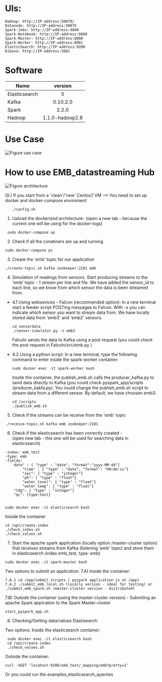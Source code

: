 # UIs:
	Hadoop: http://IP-address:50070/
	Datanode: http://IP-address:50075
	Spark-Jobs: http://IP-address:4040
	Spark-Notebook: http://IP-address:8888
	Spark-Master: http://IP-address:8080
	Spark-Worker: http://IP-address:8081
	ElasticSearch: http://IP-address:9200
	Kibana: http://IP-address:5601


# Software

|Name	        |version               |
|---------------|:--------------------:|
|Elasticsearch	|5                     |
|Kafka	        |0.10.2.0	       |
|Spark    	|2.2.0		       |
|Hadoop	        |1.1.0-hadoop2.8       |


# Use Case

![Figure use case](https://github.com/rosafilgueira/EMB_datastreaming/blob/master/Sensor-Figure.png)


# How to use EMB_datastreaming Hub


![Figure architecture](https://github.com/rosafilgueira/EMB_datastreaming/blob/master/data-streaming_hub.png )

(0.)  If you start from a 'clean'/'new' Centos7 VM --> You need to set up docker and docker-compose enviroment  

```
   ./config.sh 

```

1. Upload the dockerized architecture-  (open a new tab - because the current one will be using for the docker-logs)

```
 sudo docker-compose up
```

2. Check if all the conatiners are up and running

```
sudo docker-compose ps
```

3. Create the 'emb' topic for our application 

```
./create-topic.sh kafka zookeeper:2181 emb
```

4. Simulation of readings from sensors. 
Start producing streams to the 'emb' topic - 1 stream per line and file. We have added the sensor_id to each line, so we know from which sensor the data is been streamed from. 

* 4.1 Using websevices - Falcon (recommended option):
  In a new terminal start a feeder script POSTing messages to Falcon. With -s you can indicate which sensor you want to stream data from.
  We have locally stored data from 'emb3' and 'emb2' sensors. 
  
  ```
  cd sensordata
  ./sensor-simulator.py -s emb3
  ```
  Falcoln sends the data to Kafka using a post request (you could check the post request in Falcoln/src/emb.py )

 
* 4.2 Using a python script:
  In a new terminal, type the following command to enter inside the spark-worker container:

  ```
  sudo docker exec -it spark-worker bash
  ```
  Inside the container, the publish_emb.sh calls the producer_kafka.py to send data directly to Kafka (you could check pyspark_app/scripts   /producer_kakfa.py). You could change the publish_emb.sh script to stream data from a different sensor. By default, we have choosen emb3:
 
  ```
  cd /scripts
  ./publish_emb.sh
  ```

5. Check if the streams can be receive from the 'emb' topic

```
./receive-topic.sh kafka emb zookeeper:2181
```

6. Check if the elasticsearch has been correctly created -  
(open new tab - this one will be used for searching data in elasticsearch)

```
-index: emb_test
-type: emb
-fields: 
	date" : { "type" : "date", "format":"yyyy-MM-dd"}
        "time" : { "type" : "date", "format": "HH:mm:ss"}
        "sec": { "type" : "integer"}
        "ph": { "type" : "float"}
        "water_level": { "type" : "float"}
        "water_temp": { "type" : "float"}
	"tdg": { "type" : "integer"}
	"qc": {type:text}
	
```	

```
sudo docker exec -it elasticsearch bash
```

Iniside the container

```
cd /opt/create-index
./check_index.sh
./check_values.sh
```

7. Start the apache spark application (locally option /master-cluster option) that receives streams from Kafka (listening 'emb' topic) and store them in elasticsearch (index emb_test, type: emb)
 
 ```
 sudo docker exec -it spark-master bash
 ```
 
 Two options to submit an application: 
  7.A) Inside the container:
  
  ```
  7.A.1 cd /app/submit_scripts ( pyspark application is at /app)
  7.A.2 ./submit_emb_local.sh (locally version - ideal for testing) or ./submit_emb_spark.sh (master-cluster version - distributed)
  ```
  7.B) Outside the container (using the master-cluster version) - Submiting an apache Spark appication to the Spark Master-cluster
 
  ```
  start_pyspark_app.sh
  ```

 8. Checking/Getting data/values Elastisearch:

 Two options:
   Inside the elasticsearch container:
	
  ```
   sudo docker exec -it elasticsearch bash
   cd /opt/create-index
   ./check_values.sh
  ```
	
 Outside the container: 
	
```
curl -XGET 'locahost:9200/emb_test/_mapping/emb?pretty=1'
```
  Or you could run the examples_elasticsearch_querires
	


